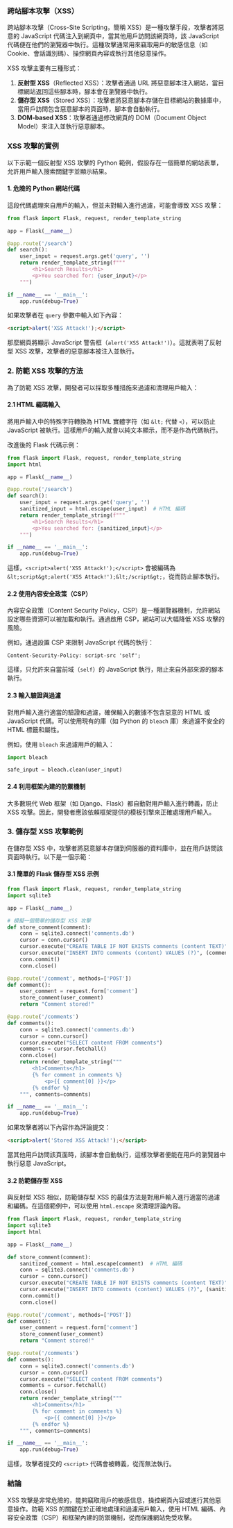 ### 跨站腳本攻擊（XSS）

跨站腳本攻擊（Cross-Site Scripting，簡稱 XSS）是一種攻擊手段，攻擊者將惡意的 JavaScript 代碼注入到網頁中，當其他用戶訪問該網頁時，該 JavaScript 代碼便在他們的瀏覽器中執行。這種攻擊通常用來竊取用戶的敏感信息（如 Cookie、會話識別碼）、操控網頁內容或執行其他惡意操作。

XSS 攻擊主要有三種形式：
1. **反射型 XSS**（Reflected XSS）：攻擊者通過 URL 將惡意腳本注入網站，當目標網站返回這些腳本時，腳本會在瀏覽器中執行。
2. **儲存型 XSS**（Stored XSS）：攻擊者將惡意腳本存儲在目標網站的數據庫中，當用戶訪問包含惡意腳本的頁面時，腳本會自動執行。
3. **DOM-based XSS**：攻擊者通過修改網頁的 DOM（Document Object Model）來注入並執行惡意腳本。

### XSS 攻擊的實例

以下示範一個反射型 XSS 攻擊的 Python 範例，假設存在一個簡單的網站表單，允許用戶輸入搜索關鍵字並顯示結果。

#### 1. **危險的 Python 網站代碼**

這段代碼處理來自用戶的輸入，但並未對輸入進行過濾，可能會導致 XSS 攻擊：

```python
from flask import Flask, request, render_template_string

app = Flask(__name__)

@app.route('/search')
def search():
    user_input = request.args.get('query', '')
    return render_template_string(f"""
        <h1>Search Results</h1>
        <p>You searched for: {user_input}</p>
    """)

if __name__ == '__main__':
    app.run(debug=True)
```

如果攻擊者在 `query` 參數中輸入如下內容：

```html
<script>alert('XSS Attack!');</script>
```

那麼網頁將顯示 JavaScript 警告框（`alert('XSS Attack!')`）。這就表明了反射型 XSS 攻擊，攻擊者的惡意腳本被注入並執行。

### 2. **防範 XSS 攻擊的方法**

為了防範 XSS 攻擊，開發者可以採取多種措施來過濾和清理用戶輸入：

#### 2.1 **HTML 編碼輸入**

將用戶輸入中的特殊字符轉換為 HTML 實體字符（如 `&lt;` 代替 `<`），可以防止 JavaScript 被執行。這樣用戶的輸入就會以純文本顯示，而不是作為代碼執行。

改進後的 Flask 代碼示例：

```python
from flask import Flask, request, render_template_string
import html

app = Flask(__name__)

@app.route('/search')
def search():
    user_input = request.args.get('query', '')
    sanitized_input = html.escape(user_input)  # HTML 編碼
    return render_template_string(f"""
        <h1>Search Results</h1>
        <p>You searched for: {sanitized_input}</p>
    """)

if __name__ == '__main__':
    app.run(debug=True)
```

這樣，`<script>alert('XSS Attack!');</script>` 會被編碼為 `&lt;script&gt;alert('XSS Attack!');&lt;/script&gt;`，從而防止腳本執行。

#### 2.2 **使用內容安全政策（CSP）**

內容安全政策（Content Security Policy，CSP）是一種瀏覽器機制，允許網站設定哪些資源可以被加載和執行。通過啟用 CSP，網站可以大幅降低 XSS 攻擊的風險。

例如，通過設置 CSP 來限制 JavaScript 代碼的執行：

```http
Content-Security-Policy: script-src 'self';
```

這樣，只允許來自當前域（`self`）的 JavaScript 執行，阻止來自外部來源的腳本執行。

#### 2.3 **輸入驗證與過濾**

對用戶輸入進行適當的驗證和過濾，確保輸入的數據不包含惡意的 HTML 或 JavaScript 代碼。可以使用現有的庫（如 Python 的 `bleach` 庫）來過濾不安全的 HTML 標籤和屬性。

例如，使用 `bleach` 來過濾用戶的輸入：

```python
import bleach

safe_input = bleach.clean(user_input)
```

#### 2.4 **利用框架內建的防禦機制**

大多數現代 Web 框架（如 Django、Flask）都自動對用戶輸入進行轉義，防止 XSS 攻擊。因此，開發者應該依賴框架提供的模板引擎來正確處理用戶輸入。

### 3. **儲存型 XSS 攻擊範例**

在儲存型 XSS 中，攻擊者將惡意腳本存儲到伺服器的資料庫中，並在用戶訪問該頁面時執行。以下是一個示範：

#### 3.1 **簡單的 Flask 儲存型 XSS 示例**

```python
from flask import Flask, request, render_template_string
import sqlite3

app = Flask(__name__)

# 模擬一個簡單的儲存型 XSS 攻擊
def store_comment(comment):
    conn = sqlite3.connect('comments.db')
    cursor = conn.cursor()
    cursor.execute("CREATE TABLE IF NOT EXISTS comments (content TEXT)")
    cursor.execute("INSERT INTO comments (content) VALUES (?)", (comment,))
    conn.commit()
    conn.close()

@app.route('/comment', methods=['POST'])
def comment():
    user_comment = request.form['comment']
    store_comment(user_comment)
    return "Comment stored!"

@app.route('/comments')
def comments():
    conn = sqlite3.connect('comments.db')
    cursor = conn.cursor()
    cursor.execute("SELECT content FROM comments")
    comments = cursor.fetchall()
    conn.close()
    return render_template_string("""
        <h1>Comments</h1>
        {% for comment in comments %}
            <p>{{ comment[0] }}</p>
        {% endfor %}
    """, comments=comments)

if __name__ == '__main__':
    app.run(debug=True)
```

如果攻擊者將以下內容作為評論提交：

```html
<script>alert('Stored XSS Attack!');</script>
```

當其他用戶訪問該頁面時，該腳本會自動執行，這樣攻擊者便能在用戶的瀏覽器中執行惡意 JavaScript。

#### 3.2 **防範儲存型 XSS**

與反射型 XSS 相似，防範儲存型 XSS 的最佳方法是對用戶輸入進行適當的過濾和編碼。在這個範例中，可以使用 `html.escape` 來清理評論內容。

```python
from flask import Flask, request, render_template_string
import sqlite3
import html

app = Flask(__name__)

def store_comment(comment):
    sanitized_comment = html.escape(comment)  # HTML 編碼
    conn = sqlite3.connect('comments.db')
    cursor = conn.cursor()
    cursor.execute("CREATE TABLE IF NOT EXISTS comments (content TEXT)")
    cursor.execute("INSERT INTO comments (content) VALUES (?)", (sanitized_comment,))
    conn.commit()
    conn.close()

@app.route('/comment', methods=['POST'])
def comment():
    user_comment = request.form['comment']
    store_comment(user_comment)
    return "Comment stored!"

@app.route('/comments')
def comments():
    conn = sqlite3.connect('comments.db')
    cursor = conn.cursor()
    cursor.execute("SELECT content FROM comments")
    comments = cursor.fetchall()
    conn.close()
    return render_template_string("""
        <h1>Comments</h1>
        {% for comment in comments %}
            <p>{{ comment[0] }}</p>
        {% endfor %}
    """, comments=comments)

if __name__ == '__main__':
    app.run(debug=True)
```

這樣，攻擊者提交的 `<script>` 代碼會被轉義，從而無法執行。

### 結論

XSS 攻擊是非常危險的，能夠竊取用戶的敏感信息，操控網頁內容或進行其他惡意操作。防範 XSS 的關鍵在於正確地處理和過濾用戶輸入，使用 HTML 編碼、內容安全政策（CSP）和框架內建的防禦機制，從而保護網站免受攻擊。